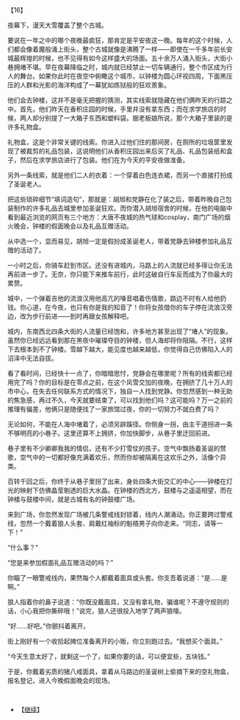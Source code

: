 <div id="navifation" class='headbar'>
    <iframe id='head' align="center" width="100%" height="160" src=""  frameborder="no" border="0" marginwidth="0" marginheight="px" scrolling="no"></iframe>
</div>
<style>
    .headbar{text-align:center;}
    .iframe{margin:0 auto;}
</style>
<script>
    var oDiv = document.getElementById('head');
    oDiv.style.position = 'fixed'; oDiv.style.top = '0px'; oDiv.style.left = '0px';
    document.title="众里寻她千百度";
    document.querySelector("body > div > h1 > a").innerHTML=''
</script>
<br><br>

【16】

夜幕下，漫天大雪覆盖了整个古城。

要说在一年之中的哪个夜晚最疯狂，那肯定是平安夜这一晚。每年的这个时候，人们都会像着魔般涌上街头，整个古城就像是沸腾了一样——即使在一千多年前长安城最辉煌的时候，也不见得有如今这样盛大的场面。五十余万人涌入街头，大街小巷拥堵不堪。早在夜幕降临之时，城内就已经禁止一切车辆通行，整个市区成为行人的舞台。如果你此时在夜空中俯瞰这个城市，以钟楼为圆心环视四周，下面黑压压的人群和光影的海洋构成了一幕犹如炼狱般的狂欢景象。

他们会去钟楼，这并不是毫无把握的猜测，其实线索就隐藏在他们俩昨天的行踪之中。首先，他们昨天在香积庄园的时候，手里并没有拿东西；而在求学旅店的时候，两人却分别提了一大箱子东西和塑料袋。据老板娘所说，那个大箱子里装的是许多礼物盒。

礼物盒，这是个非常关键的线索。你进入过他们住的那间房，在厕所的垃圾筐里发现了被裁剪的礼品包装，这说明他们从香积庄园出来后买了礼品、礼品包装纸和盒子，然后在求学旅店进行了包装。他们在为今天的平安夜做准备。

另外一条线索，就是他们二人的衣着：一个穿着白色连衣裙，而另一个直接打扮成了圣诞老人。

把这些琐碎细节“填词造句”，那就是：胡旭和党静在化了装之后，带着昨晚自己包装制作的许多礼品去城里参加圣诞狂欢。而你潜入胡旭宿舍的时候，在他的电脑中看到最近浏览的网页有三个地方：大唐不夜城的热气球和cosplay，南门广场的烟火晚会，钟楼的假面晚会以及礼品互赠活动。

从中选一个，显而易见，胡旭一定是假扮成圣诞老人，带着党静去钟楼参加礼品互赠的活动了。

一小时之后，你骑车赶到市区。还没有进城内，马路上的人流就已经多得让你无法再前进一步了。无奈，你只能下来推车前行，此时这破自行车反而成为了你最大的累赘。

城中，一个弹着吉他的流浪汉用他高亢的嗓音唱着伤情歌，路边不时有人给他扔钱。你心道，在今夜，也只有你是我的知音了！你将女孩借你的车子停在流浪汉旁边，改为步行前进——到时再跟女孩解释吧。

城内，东南西北四条大街的人流量已经饱和，许多地方甚至出现了“堵人”的现象。虽然你已经远远看到那在黑夜中璀璨夺目的钟楼，但人海却将你阻隔。不行，这样下去根本到不了钟楼。雪越下越大，能见度也越来越低，你觉得自己仿佛陷入人的沼泽中无法自拔。

看了看时间，已经快十一点了，你暗暗思忖，党静会在哪里呢？所有的线索都已经用完了吗？你的目标是在零点之前，在这个风雪交加的夜晚，在拥挤了几十万人的市中心，在失去任何联系方式的情况下，独自一人找到党静。你忽然感到一种无助的焦急感，再过不久，今天就要结束了，可以找到他们吗？这可能吗？万一之前的推理有偏差，他俩只是随便找了一家旅馆过夜，你的一切努力不就白费了吗？

无论如何，不能在人海中堵着了，必须另辟蹊径。你侧身一拐，由主干道拐进一条不够明亮的小巷子。这里还算不上拥挤，你加快脚步，从巷子里迂回前进。

巷子里有不少卿卿我我的情侣，还有不少打雪仗的孩子。空气中飘扬着圣诞的赞歌，空气中的一切都好像充满着欢乐，然而你却被隔离在这欢乐之外，活像个异类。

百转千回之后，你终于从巷子里拐了出来，身处四条大街交汇的中心——钟楼在灯光的映射下仿佛晶莹剔透的巨大水晶。在钟楼的西北方，鼓楼与之遥遥相望，而在钟楼与鼓楼中间，就是古城有名的钟鼓楼广场。

来到广场，你忽然发现广场被几条警戒线封锁着，线内人潮涌动。你正要跨过警戒线，忽然一个戴着狼人头套、肩戴红袖标的魁梧男子向你走来。“同志，请等一下！”

“什么事？”

“您是来参加假面礼品互赠活动的吗？”

你瞄了一眼警戒线内，果然每个人都戴着面具或头套。你支吾着说道：“是……是啊。”

狼人指着你的鼻子说道：“你既没戴面具，又没有拿礼物，骗谁呢？不遵守规则的话，小心我把你撕碎哦！”说完，狼人还很投入地学了两声狼嚎。

“好……好吧。”你颤抖着离开。

街上刚好有一个收拾起摊位准备离开的小贩，你立刻跑过去。“我想买个面具。”

“今天生意太好了，就剩这一个了，如果你要的话，可以便宜些，五块钱。”

于是，你戴着劣质的猪八戒面具，拿着从马路边的圣诞树上偷摘下来的空礼物盒，报名登记，进入今晚假面晚会的现场。

 

 
 <br/>

* 【[继续](17)】